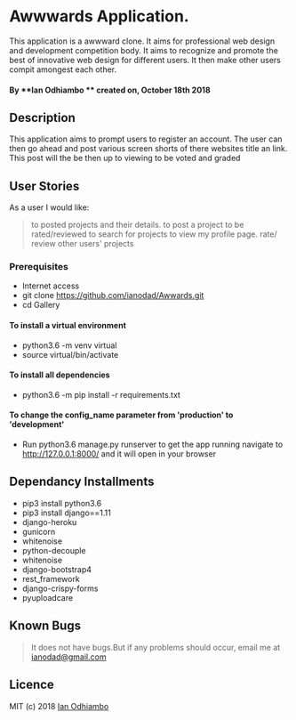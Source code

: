 # Awwwards Application.

This application is a awwward clone. It aims for professional web design and development competition body. It aims to recognize and promote the best of innovative web design for different users. It then make other users compit amongest each other.
#### By **Ian Odhiambo ** created on, October 18th 2018 

## Description

This application aims to prompt users to register an account. The user can then go ahead and post various screen shorts of there websites title an link. This post will the be then up to viewing to be voted and graded  

## User Stories

As a user I would like:
> to posted projects and their details.
> to post a project to be rated/reviewed
> to search for projects
> to view my profile page.
> rate/ review other users' projects

<!-- ## API Endpoints (url / uri)
 * CRUD : Create, Retrieve, Update, Delete 
 * Create List and Search
## Development and Setup. -->

### Prerequisites

 * Internet access
 * git clone https://github.com/ianodad/Awwards.git
 * cd Gallery

#### To install a virtual environment

 * python3.6 -m venv virtual 
 * source virtual/bin/activate

#### To install all dependencies

 * python3.6 -m pip install -r requirements.txt

#### To change the config_name parameter from 'production' to 'development'

 * Run python3.6 manage.py runserver to get the app running  navigate to http://127.0.0.1:8000/ and it will open in your browser

## Dependancy Installments

 * pip3 install python3.6
 * pip3 install django==1.11 
 * django-heroku 
 * gunicorn 
 * whitenoise 
 * python-decouple 
 * whitenoise 
 * django-bootstrap4
 * rest_framework
 * django-crispy-forms
 * pyuploadcare

## Known Bugs

> It does not have bugs.But if any problems should occur, email me at ianodad@gmail.com


## Licence
MIT (c) 2018 [Ian Odhiambo](https://github.com/ianodad)

